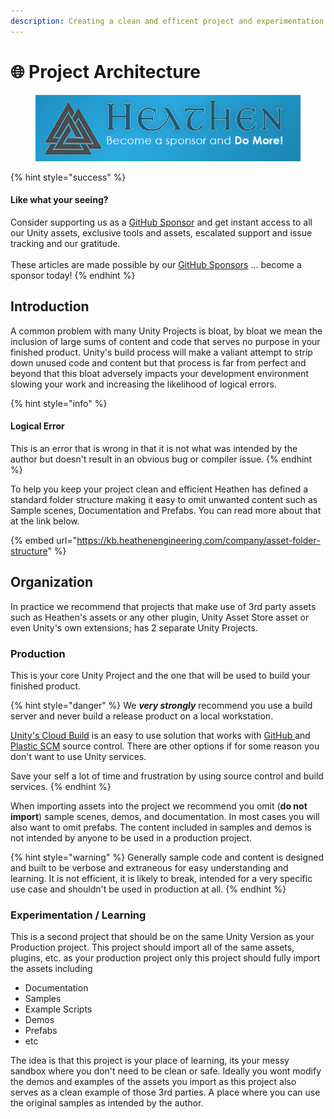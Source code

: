 ```yaml
---
description: Creating a clean and efficent project and experimentation environment
---
```


# 🌐 Project Architecture

<figure><img src="../../.gitbook/assets/512x128 Sponsor Banner.png" alt="Become a sponsor and Do More"><figcaption></figcaption></figure>

{% hint style="success" %}
#### Like what your seeing?

Consider supporting us as a [GitHub Sponsor](../../become-a-sponsor/) and get instant access to all our Unity assets, exclusive tools and assets, escalated support and issue tracking and our gratitude.\
\
These articles are made possible by our [GitHub Sponsors](https://github.com/sponsors/heathen-engineering) ... become a sponsor today!
{% endhint %}

## Introduction

A common problem with many Unity Projects is bloat, by bloat we mean the inclusion of large sums of content and code that serves no purpose in your finished product. Unity's build process will make a valiant attempt to strip down unused code and content but that process is far from perfect and beyond that this bloat adversely impacts your development environment slowing your work and increasing the likelihood of logical errors.

{% hint style="info" %}
#### Logical Error

This is an error that is wrong in that it is not what was intended by the author but doesn't result in an obvious bug or compiler issue.&#x20;
{% endhint %}

To help you keep your project clean and efficient Heathen has defined a standard folder structure making it easy to omit unwanted content such as Sample scenes, Documentation and Prefabs. You can read more about that at the link below.

{% embed url="https://kb.heathenengineering.com/company/asset-folder-structure" %}

## Organization

In practice we recommend that projects that make use of 3rd party assets such as Heathen's assets or any other plugin, Unity Asset Store asset or even Unity's own extensions; has 2 separate Unity Projects.

### Production

This is your core Unity Project and the one that will be used to build your finished product.

{% hint style="danger" %}
We _**very strongly**_ recommend you use a build server and never build a release product on a local workstation.

[Unity's Cloud Build](https://unity.com/features/cloud-build) is an easy to use solution that works with [GitHub ](https://unityatscale.com/unity-version-control-guide/how-to-setup-unity-project-on-github/)and [Plastic SCM](https://unity.com/products/plastic-scm) source control. There are other options if for some reason you don't want to use Unity services.

Save your self a lot of time and frustration by using source control and build services.
{% endhint %}

When importing assets into the project we recommend you omit (**do not import**) sample scenes, demos, and documentation. In most cases you will also want to omit prefabs. The content included in samples and demos is not intended by anyone to be used in a production project.&#x20;

{% hint style="warning" %}
Generally sample code and content is designed and built to be verbose and extraneous for easy understanding and learning. It is not efficient, it is likely to break, intended for a very specific use case and shouldn't be used in production at all.
{% endhint %}

### Experimentation / Learning

This is a second project that should be on the same Unity Version as your Production project. This project should import all of the same assets, plugins, etc. as your production project only this project should fully import the assets including&#x20;

* Documentation
* Samples
* Example Scripts
* Demos
* Prefabs
* etc

The idea is that this project is your place of learning, its your messy sandbox where you don't need to be clean or safe. Ideally you wont modify the demos and examples of the assets you import as this project also serves as a clean example of those 3rd parties. A place where you can use the original samples as intended by the author.
